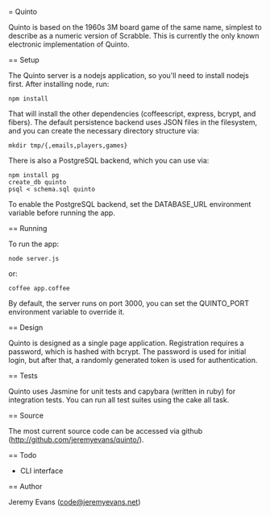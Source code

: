 = Quinto

Quinto is based on the 1960s 3M board game of the same name, simplest to
describe as a numeric version of Scrabble.  This is currently the only
known electronic implementation of Quinto.

== Setup

The Quinto server is a nodejs application, so you'll need to install
nodejs first.  After installing node, run:

    npm install

That will install the other dependencies (coffeescript, express,
bcrypt, and fibers).  The default persistence backend uses JSON files
in the filesystem, and you can create the necessary directory
structure via:

    mkdir tmp/{,emails,players,games}

There is also a PostgreSQL backend, which you can use via:

    npm install pg
    create_db quinto
    psql < schema.sql quinto

To enable the PostgreSQL backend, set the DATABASE_URL environment
variable before running the app.

== Running

To run the app:

    node server.js

or:

    coffee app.coffee

By default, the server runs on port 3000, you can set the QUINTO_PORT
environment variable to override it.

== Design

Quinto is designed as a single page application.  Registration
requires a password, which is hashed with bcrypt.  The password is
used for initial login, but after that, a randomly generated token is
used for authentication.

== Tests

Quinto uses Jasmine for unit tests and capybara (written in ruby) for
integration tests.  You can run all test suites using the cake all
task.

== Source

The most current source code can be accessed via github
(http://github.com/jeremyevans/quinto/).

== Todo

* CLI interface

== Author

Jeremy Evans (code@jeremyevans.net)
